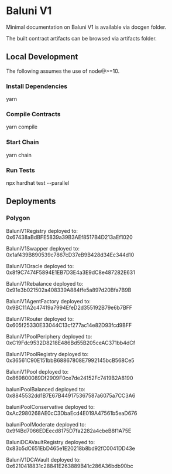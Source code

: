 # Baluni V1

Minimal documentation on Baluni V1 is available via docgen folder.

The built contract artifacts can be browsed via artifacts folder.

## Local Development

The following assumes the use of node@>=10.

### Install Dependencies

yarn

### Compile Contracts

yarn compile

### Start Chain

yarn chain

### Run Tests

npx hardhat test --parallel

## Deployments

### Polygon

BaluniV1Registry deployed to: 0x67438aBdBFE5839a39B3AEf8517B4D213aEf1020

BaluniV1Swapper deployed to: 0x1af439B890539c7867cD37eB9B428d34Ec344d10

BaluniV1Oracle deployed to: 0x8f9C7474F5894E1EB7D3E4a3E9dC8e487282E631

BaluniV1Rebalance deployed to: 0x91e3b021502a408339A884ffe5a897d20Bfa7B9B

BaluniV1AgentFactory deployed to: 0x9BC11A2c47419a7994EfeD2d355192B79e6b7BFF

BaluniV1Router deployed to: 0x605f25330E33044C13cf277ac14e82D93fcd9BFF

BaluniV1PoolPeriphery deployed to: 0xC19Fdc9532D8218E486Bd55B205ceAC371bb4dCf

BaluniV1PoolRegistry deployed to: 0x36561C90E151bbB68867808E7992145bcB568Ce5

BaluniV1Pool deployed to: 0x869800089Df2909F0ce7de24152Fc7419B2A8190

baluniPoolBalanced deployed to: 0x8845532dd1B7E67B449175367587a6075a7CC3A6

baluniPoolConservative deployed to: 0xAc2980268AE0cC3DbaEcd4E019A47561b5eaD676

baluniPoolModerate deployed to: 0x9f4Bd7066EDEecd8175D7fa2282a4cbeB8f1A75E

BaluniDCAVaultRegistry deployed to: 0x83b5dC651EbD465e1E20218b8bd92fC0041DD43e

BaluniV1DCAVault deployed to: 0x6210418831c28841E263889B41c286A36bdb90bc
